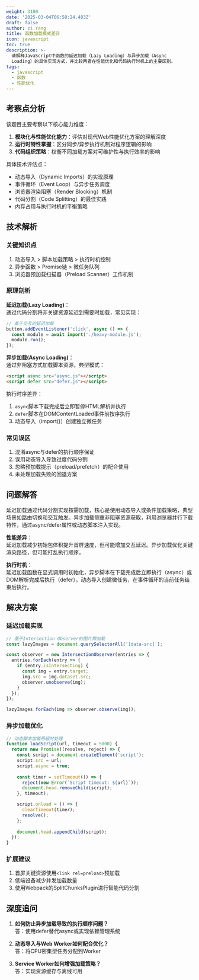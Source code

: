 ```yaml
---
weight: 3100
date: '2025-03-04T06:58:24.483Z'
draft: false
author: zi.Yang
title: 函数加载模式差异
icon: javascript
toc: true
description: >-
  请解释JavaScript中函数的延迟加载（Lazy Loading）与异步加载（Async
  Loading）的具体实现方式，并比较两者在性能优化和代码执行时机上的主要区别。
tags:
  - javascript
  - 函数
  - 性能优化
---
```


## 考察点分析

该题目主要考察以下核心能力维度：

1. **模块化与性能优化能力**：评估对现代Web性能优化方案的理解深度
2. **运行时特性掌握**：区分同步/异步执行机制对程序逻辑的影响
3. **代码组织策略**：权衡不同加载方案对可维护性与执行效率的影响

具体技术评估点：

- 动态导入（Dynamic Imports）的实现原理
- 事件循环（Event Loop）与异步任务调度
- 浏览器渲染阻塞（Render Blocking）机制
- 代码分割（Code Splitting）的最佳实践
- 内存占用与执行时机的平衡策略

## 技术解析

### 关键知识点

1. 动态导入 > 脚本加载策略 > 执行时机控制
2. 异步函数 > Promise链 > 微任务队列
3. 浏览器预加载扫描器（Preload Scanner）工作机制

### 原理剖析

**延迟加载(Lazy Loading)**：  
通过代码分割将非关键资源延迟到需要时加载，常见实现：

```javascript
// 基于交互的延迟加载
button.addEventListener('click', async () => {
  const module = await import('./heavy-module.js');
  module.run();
});
```

**异步加载(Async Loading)**：  
通过非阻塞方式加载脚本资源，典型模式：

```html
<script async src="async.js"></script>
<script defer src="defer.js"></script>
```

执行时序差异：

1. `async`脚本下载完成后立即暂停HTML解析并执行
2. `defer`脚本在DOMContentLoaded事件前按序执行
3. 动态导入（import()）创建独立微任务

### 常见误区

1. 混淆async与defer的执行顺序保证
2. 误用动态导入导致过度代码分割
3. 忽略预加载提示（preload/prefetch）的配合使用
4. 未处理加载失败的回退方案

## 问题解答

延迟加载通过代码分割实现按需加载，核心是使用动态导入或条件加载策略，典型场景如路由切换和交互触发。异步加载侧重非阻塞资源获取，利用浏览器并行下载特性，通过async/defer属性或动态脚本注入实现。

**性能差异**：  
延迟加载减少初始包体积提升首屏速度，但可能增加交互延迟。异步加载优化关键渲染路径，但可能打乱执行顺序。

**执行时机**：  
延迟加载函数在显式调用时初始化，异步脚本在下载完成后立即执行（async）或DOM解析完成后执行（defer）。动态导入创建微任务，在事件循环的当前任务结束后执行。

## 解决方案

### 延迟加载实现

```javascript
// 基于Intersection Observer的图片懒加载
const lazyImages = document.querySelectorAll('[data-src]');

const observer = new IntersectionObserver(entries => {
  entries.forEach(entry => {
    if (entry.isIntersecting) {
      const img = entry.target;
      img.src = img.dataset.src;
      observer.unobserve(img);
    }
  });
});

lazyImages.forEach(img => observer.observe(img));
```

### 异步加载优化

```javascript
// 动态脚本加载带超时处理
function loadScript(url, timeout = 5000) {
  return new Promise((resolve, reject) => {
    const script = document.createElement('script');
    script.src = url;
    script.async = true;
    
    const timer = setTimeout(() => {
      reject(new Error(`Script timeout: ${url}`));
      document.head.removeChild(script);
    }, timeout);

    script.onload = () => {
      clearTimeout(timer);
      resolve();
    };
    
    document.head.appendChild(script);
  });
}
```

### 扩展建议

1. 首屏关键资源使用`<link rel=preload>`预加载
2. 低端设备减少并发加载数量
3. 使用Webpack的SplitChunksPlugin进行智能代码分割

## 深度追问

1. **如何防止异步加载导致的执行顺序问题？**  
答：使用defer替代async或实现依赖管理系统

2. **动态导入与Web Worker如何配合优化？**  
答：将CPU密集型任务分配到Worker

3. **Service Worker如何增强加载策略？**  
答：实现资源缓存与离线可用
